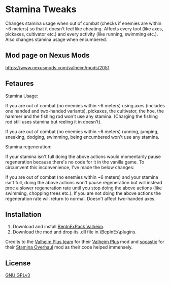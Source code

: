 # Stamina Tweaks

Changes stamina usage when out of combat (checks if enemies are within ~6 meters) so that it doesn't feel like cheating. Affects every tool (like axes, pickaxes, cultivator etc.) and every activity (like running, swimming etc.). Also changes stamina usage when encumbered.

## Mod page on Nexus Mods

https://www.nexusmods.com/valheim/mods/2051

## Fetaures

Stamina Usage:

If you are out of combat (no enemies within ~6 meters) using axes (includes one handed and two-handed variants), pickaxes, the cultivator, the hoe, the hammer and the fishing rod won't use any stamina. (Charging the fishing rod still uses stamina but reeling it in doesn't).

If you are out of combat (no enemies within ~6 meters) running, jumping, sneaking, dodging, swimming, being encumbered won't use any stamina.


Stamina regeneration:

If your stamina isn't full doing the above actions would momentarily pause regeneration because there's no code for it in the vanilla game. To circumvent this inconvenience, I've made the below changes:

If you are out of combat (no enemies within ~6 meters) and your stamina isn't full, doing the above actions won't pause regeneration but will instead proc a slower regeneration rate until you stop doing the above actions (like swimming, chopping trees etc.). If you are not doing the above actions the regeneration rate will return to normal. Doesn't affect two-handed axes.


## Installation

1. Download and install [BepInExPack Valheim](https://valheim.thunderstore.io/package/denikson/BepInExPack_Valheim/).
2. Download the mod and drop its .dll file in \BepInEx\plugins.

Credits to the [Valheim Plus team](https://www.nexusmods.com/valheim/mods/4) for their [Valheim Plus](https://www.nexusmods.com/valheim/mods/4) mod and [socastix](https://www.nexusmods.com/valheim/users/56983277) for their [Stamina Overhaul](https://www.nexusmods.com/valheim/mods/69) mod as their code helped immensely.

## License

[GNU GPLv3](https://choosealicense.com/licenses/gpl-3.0/)
